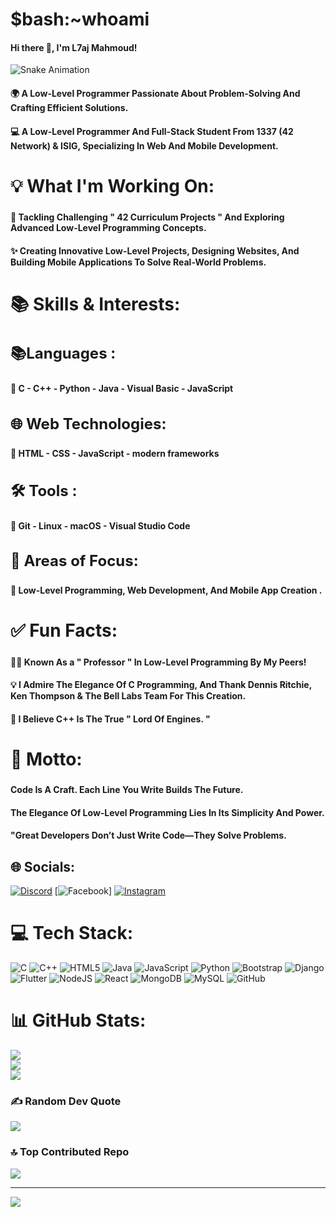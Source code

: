 <h1>$bash:~whoami</h1>
<h4>Hi there 👋, I'm L7aj Mahmoud!</h4>  
<img src="https://camo.githubusercontent.com/14a646a2ab516c4af8961aa726117a10597be3f0e8d2711d716217fd544a2bd5/68747470733a2f2f70726f66696c652d726561646d652d67656e657261746f722e636f6d2f6173736574732f736e616b652e737667" alt="Snake Animation" />

<h4>🌍 A Low-Level Programmer Passionate About Problem-Solving And Crafting Efficient Solutions.</h4>
<h4>💻 A Low-Level Programmer And Full-Stack Student From 1337 (42 Network) & ISIG, Specializing In Web And Mobile     Development.</h4>



<h2 style="font-size:28px;">💡 What I'm Working On:</h2>
<h4>🎯 Tackling Challenging " 42 Curriculum Projects " And Exploring Advanced Low-Level Programming Concepts.</h4>
<h4>✨ Creating Innovative Low-Level Projects, Designing Websites, And Building Mobile Applications To Solve Real-World Problems.</h4>

<h2 style="font-size:28px;">📚 Skills & Interests:</h2>
<h3 style="font-size:24px;">📚Languages :</h3>
<h4> 🎯 C - C++ - Python - Java - Visual Basic - JavaScript</h4>
<h3 style="font-size:24px;">🌐​ Web Technologies:</h3> 
<h4> 🎯 HTML - CSS - JavaScript - modern frameworks</h4>
<h3 style="font-size:24px;">🛠️ Tools :</h3>
<h4>🎯 Git - Linux - macOS - Visual Studio Code</h4>
<h3 style="font-size:24px;">🔭​ Areas of Focus:</h3> 
<h4> 🎯 Low-Level Programming, Web Development, And Mobile App Creation .</h4>

<h2 style="font-size:28px;">✅​ Fun Facts:</h2>
<h4>🧑‍🏫 Known As a " Professor " In Low-Level Programming By My Peers!</h4>
<h4>💡 I Admire The Elegance Of C Programming, And Thank Dennis Ritchie, Ken Thompson & The Bell Labs Team For This Creation.</h4>
<h4>🚀 I Believe C++ Is The True " Lord Of Engines. "</h4>

<h2 style="font-size:28px;">🌟 Motto:</h2>
<h4> Code Is A Craft. Each Line You Write Builds The Future. </h4> 
<h4>The Elegance Of Low-Level Programming Lies In Its Simplicity And Power.</h4>
<h4>"Great Developers Don’t Just Write Code—They Solve Problems.</h4>  

## 🌐 Socials:
[![Discord](https://img.shields.io/badge/Discord-%237289DA.svg?logo=discord&logoColor=white)](https://discord.gg/maen-naj) [![Facebook](https://img.shields.io/badge/Facebook-%231877F2.svg?logo=Facebook&logoColor=white)] [![Instagram](https://img.shields.io/badge/Instagram-%23E4405F.svg?logo=Instagram&logoColor=white)](https://instagram.com/_l7aj_mahmoud) 

# 💻 Tech Stack:
![C](https://img.shields.io/badge/c-%2300599C.svg?style=for-the-badge&logo=c&logoColor=white) ![C++](https://img.shields.io/badge/c++-%2300599C.svg?style=for-the-badge&logo=c%2B%2B&logoColor=white) ![HTML5](https://img.shields.io/badge/html5-%23E34F26.svg?style=for-the-badge&logo=html5&logoColor=white) ![Java](https://img.shields.io/badge/java-%23ED8B00.svg?style=for-the-badge&logo=openjdk&logoColor=white) ![JavaScript](https://img.shields.io/badge/javascript-%23323330.svg?style=for-the-badge&logo=javascript&logoColor=%23F7DF1E) ![Python](https://img.shields.io/badge/python-3670A0?style=for-the-badge&logo=python&logoColor=ffdd54) ![Bootstrap](https://img.shields.io/badge/bootstrap-%238511FA.svg?style=for-the-badge&logo=bootstrap&logoColor=white) ![Django](https://img.shields.io/badge/django-%23092E20.svg?style=for-the-badge&logo=django&logoColor=white) ![Flutter](https://img.shields.io/badge/Flutter-%2302569B.svg?style=for-the-badge&logo=Flutter&logoColor=white) ![NodeJS](https://img.shields.io/badge/node.js-6DA55F?style=for-the-badge&logo=node.js&logoColor=white) ![React](https://img.shields.io/badge/react-%2320232a.svg?style=for-the-badge&logo=react&logoColor=%2361DAFB) ![MongoDB](https://img.shields.io/badge/MongoDB-%234ea94b.svg?style=for-the-badge&logo=mongodb&logoColor=white) ![MySQL](https://img.shields.io/badge/mysql-4479A1.svg?style=for-the-badge&logo=mysql&logoColor=white) ![GitHub](https://img.shields.io/badge/github-%23121011.svg?style=for-the-badge&logo=github&logoColor=white)

# 📊 GitHub Stats:
![](https://github-readme-stats.vercel.app/api?username=L7AJMAHMOUD&theme=dark&hide_border=false&include_all_commits=true&count_private=true)<br/>
![](https://github-readme-streak-stats.herokuapp.com/?user=L7AJMAHMOUD&theme=dark&hide_border=false)<br/>
![](https://github-readme-stats.vercel.app/api/top-langs/?username=L7AJMAHMOUD&theme=dark&hide_border=false&include_all_commits=true&count_private=true&layout=compact)

### ✍️ Random Dev Quote
![](https://quotes-github-readme.vercel.app/api?type=horizontal&theme=radical)

### 🔝 Top Contributed Repo
![](https://github-contributor-stats.vercel.app/api?username=L7AJMAHMOUD&limit=5&theme=radical&combine_all_yearly_contributions=true)

---
[![](https://visitcount.itsvg.in/api?id=L7AJMAHMOUD&icon=4&color=7)](https://visitcount.itsvg.in)
